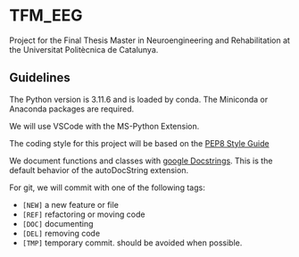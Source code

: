 # TFM_EEG
Project for the Final Thesis Master in Neuroengineering and Rehabilitation at the Universitat Politècnica de Catalunya. 


## Guidelines

The Python version is 3.11.6 and is loaded by conda. The Miniconda or Anaconda packages are required.

We will use VSCode with the MS-Python Extension. 

The coding style for this project will be based on the [PEP8 Style Guide](https://peps.python.org/pep-0008/)

We document functions and classes with [google Docstrings](https://gist.github.com/redlotus/3bc387c2591e3e908c9b63b97b11d24e). This is the default behavior of the autoDocString extension.

For git, we will commit with one of the following tags:

- `[NEW]` a new feature or file
- `[REF]` refactoring or moving code
- `[DOC]` documenting
- `[DEL]` removing code
- `[TMP]` temporary commit. should be avoided when possible.


